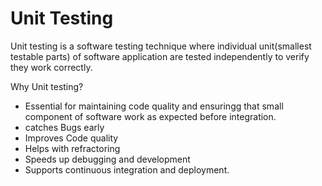 # Unit Testing
Unit testing is a software testing technique where individual unit(smallest testable parts) of software application are tested independently to verify they work correctly.

Why Unit testing?

- Essential for maintaining code quality and ensuringg that small component of software work as expected before integration.
- catches Bugs early
- Improves Code quality
- Helps with refractoring
- Speeds up debugging and development
- Supports continuous integration and deployment.